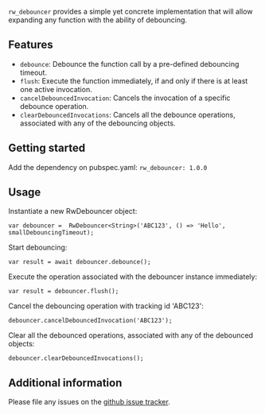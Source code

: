 `rw_debouncer` provides a simple yet concrete implementation that will allow expanding any function
with the ability of debouncing.

## Features

- `debounce`: Debounce the function call by a pre-defined debouncing timeout.
- `flush`: Execute the function immediately, if and only if there is at least one active invocation.
- `cancelDebouncedInvocation`: Cancels the invocation of a specific debounce operation.
- `clearDebouncedInvocations`: Cancels all the debounce operations, associated with any of the debouncing objects.

## Getting started

Add the dependency on pubspec.yaml:
`rw_debouncer: 1.0.0`

## Usage
Instantiate a new RwDebouncer object:
```
var debouncer =  RwDebouncer<String>('ABC123', () => 'Hello', smallDebouncingTimeout);
```
Start debouncing:
```
var result = await debouncer.debounce();
```

Execute the operation associated with the debouncer instance immediately:
```
var result = debouncer.flush();
```
Cancel the debouncing operation with tracking id 'ABC123':
```
debouncer.cancelDebouncedInvocation('ABC123');
```
Clear all the debounced operations, associated with any of the debounced objects:
```
debouncer.clearDebouncedInvocations();
```

## Additional information

Please file any issues on the [github issue tracker](https://github.com/gbrandtio/rw-debouncer/issues).
